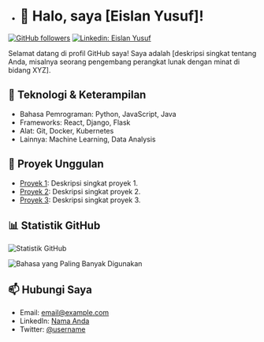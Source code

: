 - # 👋 Halo, saya [Eislan Yusuf]!

[![GitHub followers](https://img.shields.io/github/followers/ysfeislan07?label=Follow&style=social)](https://github.com/ysfeislan07)
[![Linkedin: Eislan Yusuf](https://img.shields.io/badge/-username-blue?style=flat-square&logo=Linkedin&logoColor=white&link=https://www.linkedin.com/in/eislan-yusuf/)](https://www.linkedin.com/in/eislan-yusuf/)

Selamat datang di profil GitHub saya! Saya adalah [deskripsi singkat tentang Anda, misalnya seorang pengembang perangkat lunak dengan minat di bidang XYZ].

## 🔧 Teknologi & Keterampilan
- Bahasa Pemrograman: Python, JavaScript, Java
- Frameworks: React, Django, Flask
- Alat: Git, Docker, Kubernetes
- Lainnya: Machine Learning, Data Analysis

## 🌟 Proyek Unggulan
- [Proyek 1](https://github.com/username/proyek1): Deskripsi singkat proyek 1.
- [Proyek 2](https://github.com/username/proyek2): Deskripsi singkat proyek 2.
- [Proyek 3](https://github.com/username/proyek3): Deskripsi singkat proyek 3.

## 📊 Statistik GitHub
![Statistik GitHub](https://github-readme-stats.vercel.app/api?username=username&show_icons=true&hide_title=true&count_private=true&include_all_commits=true&theme=radical)

![Bahasa yang Paling Banyak Digunakan](https://github-readme-stats.vercel.app/api/top-langs/?username=username&layout=compact&theme=radical)

## 📫 Hubungi Saya
- Email: [email@example.com](mailto:email@example.com)
- LinkedIn: [Nama Anda](https://www.linkedin.com/in/username/)
- Twitter: [@username](https://twitter.com/username)


<!---
ysfeislan07/ysfeislan07 is a ✨ special ✨ repository because its `README.md` (this file) appears on your GitHub profile.
You can click the Preview link to take a look at your changes.
--->
